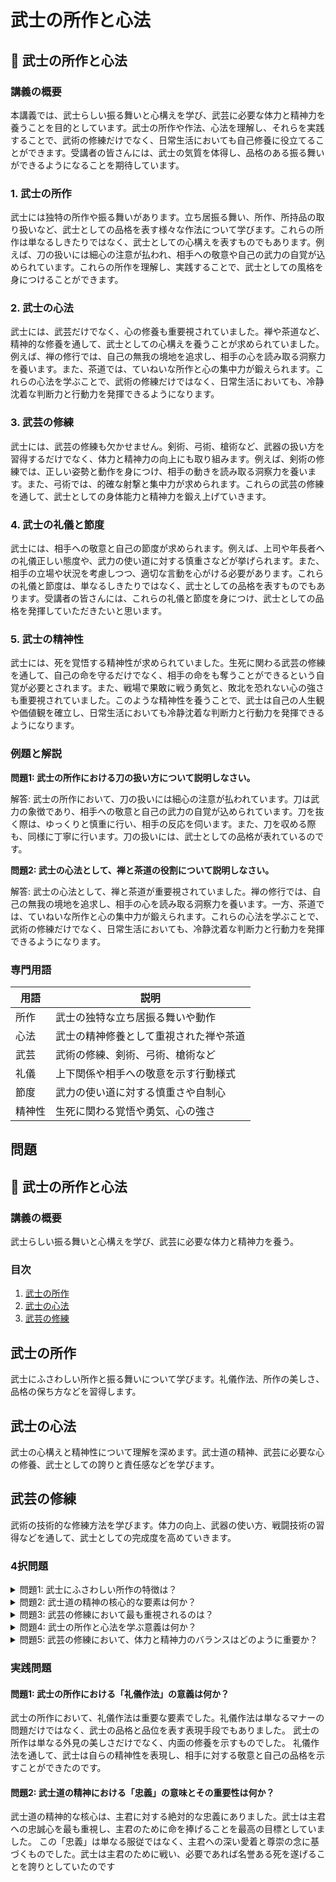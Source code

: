 # 武士の所作と心法

## 📝 武士の所作と心法

<a id="introduction"></a>
### 講義の概要

本講義では、武士らしい振る舞いと心構えを学び、武芸に必要な体力と精神力を養うことを目的としています。武士の所作や作法、心法を理解し、それらを実践することで、武術の修練だけでなく、日常生活においても自己修養に役立てることができます。受講者の皆さんには、武士の気質を体得し、品格のある振る舞いができるようになることを期待しています。

<a id="topic1"></a>
### 1. 武士の所作

武士には独特の所作や振る舞いがあります。立ち居振る舞い、所作、所持品の取り扱いなど、武士としての品格を表す様々な作法について学びます。これらの所作は単なるしきたりではなく、武士としての心構えを表すものでもあります。例えば、刀の扱いには細心の注意が払われ、相手への敬意や自己の武力の自覚が込められています。これらの所作を理解し、実践することで、武士としての風格を身につけることができます。

<a id="topic2"></a>
### 2. 武士の心法

武士には、武芸だけでなく、心の修養も重要視されていました。禅や茶道など、精神的な修養を通して、武士としての心構えを養うことが求められていました。例えば、禅の修行では、自己の無我の境地を追求し、相手の心を読み取る洞察力を養います。また、茶道では、ていねいな所作と心の集中力が鍛えられます。これらの心法を学ぶことで、武術の修練だけではなく、日常生活においても、冷静沈着な判断力と行動力を発揮できるようになります。

<a id="topic3"></a>
### 3. 武芸の修練

武士には、武芸の修練も欠かせません。剣術、弓術、槍術など、武器の扱い方を習得するだけでなく、体力と精神力の向上にも取り組みます。例えば、剣術の修練では、正しい姿勢と動作を身につけ、相手の動きを読み取る洞察力を養います。また、弓術では、的確な射撃と集中力が求められます。これらの武芸の修練を通して、武士としての身体能力と精神力を鍛え上げていきます。

<a id="topic4"></a>
### 4. 武士の礼儀と節度

武士には、相手への敬意と自己の節度が求められます。例えば、上司や年長者への礼儀正しい態度や、武力の使い道に対する慎重さなどが挙げられます。また、相手の立場や状況を考慮しつつ、適切な言動を心がける必要があります。これらの礼儀と節度は、単なるしきたりではなく、武士としての品格を表すものでもあります。受講者の皆さんには、これらの礼儀と節度を身につけ、武士としての品格を発揮していただきたいと思います。

<a id="topic5"></a>
### 5. 武士の精神性

武士には、死を覚悟する精神性が求められていました。生死に関わる武芸の修練を通して、自己の命を守るだけでなく、相手の命をも奪うことができるという自覚が必要とされます。また、戦場で果敢に戦う勇気と、敗北を恐れない心の強さも重要視されていました。このような精神性を養うことで、武士は自己の人生観や価値観を確立し、日常生活においても冷静沈着な判断力と行動力を発揮できるようになります。

<a id="examples"></a>
### 例題と解説

**問題1: 武士の所作における刀の扱い方について説明しなさい。**

解答: 
武士の所作において、刀の扱いには細心の注意が払われています。刀は武力の象徴であり、相手への敬意と自己の武力の自覚が込められています。刀を抜く際は、ゆっくりと慎重に行い、相手の反応を伺います。また、刀を収める際も、同様に丁寧に行います。刀の扱いには、武士としての品格が表れているのです。

**問題2: 武士の心法として、禅と茶道の役割について説明しなさい。**

解答:
武士の心法として、禅と茶道が重要視されていました。禅の修行では、自己の無我の境地を追求し、相手の心を読み取る洞察力を養います。一方、茶道では、ていねいな所作と心の集中力が鍛えられます。これらの心法を学ぶことで、武術の修練だけでなく、日常生活においても、冷静沈着な判断力と行動力を発揮できるようになります。

<a id="terminology"></a>
### 専門用語

| 用語 | 説明 |
| --- | --- |
| 所作 | 武士の独特な立ち居振る舞いや動作 |
| 心法 | 武士の精神修養として重視された禅や茶道 |
| 武芸 | 武術の修練、剣術、弓術、槍術など |
| 礼儀 | 上下関係や相手への敬意を示す行動様式 |
| 節度 | 武力の使い道に対する慎重さや自制心 |
| 精神性 | 生死に関わる覚悟や勇気、心の強さ |

## 問題

## 📝 武士の所作と心法

<a id="introduction"></a>
### 講義の概要
武士らしい振る舞いと心構えを学び、武芸に必要な体力と精神力を養う。

### 目次
1. [武士の所作](#manners)
2. [武士の心法](#mentality)
3. [武芸の修練](#training)

<a id="manners"></a>
## 武士の所作
武士にふさわしい所作と振る舞いについて学びます。礼儀作法、所作の美しさ、品格の保ち方などを習得します。

<a id="mentality"></a>
## 武士の心法
武士の心構えと精神性について理解を深めます。武士道の精神、武芸に必要な心の修養、武士としての誇りと責任感などを学びます。

<a id="training"></a>
## 武芸の修練
武術の技術的な修練方法を学びます。体力の向上、武器の使い方、戦闘技術の習得などを通して、武士としての完成度を高めていきます。

### 4択問題

<details>
<summary>問題1: 武士にふさわしい所作の特徴は？</summary>

- a. 大胆不敵で威圧的な振る舞い
- b. 気取った上品さと繊細な所作
- c. 無表情で無関心な態度
- d. 自由奔放で個性的な所作

<details>
<summary>回答と解説</summary>

回答: b. 気取った上品さと繊細な所作

武士の所作は、品格と品位を保ちつつ、礼儀作法に基づいた繊細で上品な振る舞いが特徴です。「武士の美学」として重視された所作の美しさは、武士の心の修養を表すものでした。
</details>
</details>

<details>
<summary>問題2: 武士道の精神の核心的な要素は何か？</summary>

- a. 富と名誉を追求すること
- b. 無欲と自由な生き方
- c. 忠義と勇気、そして死への覚悟
- d. 権力と支配を追求すること

<details>
<summary>回答と解説</summary>

回答: c. 忠義と勇気、そして死への覚悟

武士道の精神の核心は、「忠義と勇気」そして「死への覚悟」にあります。武士は主君に対する絶対的な忠誠心を持ち、危険を恐れずに戦う勇気が求められました。さらに、名誉ある死を遂げることが武士の最高の目標とされていました。
</details>
</details>

<details>
<summary>問題3: 武芸の修練において最も重視されるのは？</summary>

- a. 武器の扱いの技術
- b. 強靭な体力
- c. 武術の奥義の習得
- d. 武術に対する情熱と意欲

<details>
<summary>回答と解説</summary>

回答: d. 武術に対する情熱と意欲

武芸の修練において最も重視されるのは、武術に対する情熱と意欲です。武士は生涯をかけて武芸の修練に励み、技術の追求と心の修養を続けました。強靭な体力、武器の扱いの技術、奥義の習得も大切ですが、それらを支える根源は、武術への情熱と絶え間ない向上心でした。
</details>
</details>

<details>
<summary>問題4: 武士の所作と心法を学ぶ意義は何か？</summary>

- a. 威圧的な態度で相手を圧倒するため
- b. 上流階級の文化を習得するため
- c. 武芸の修練に役立てるため
- d. 自己の品格と品位を高めるため

<details>
<summary>回答と解説</summary>

回答: d. 自己の品格と品位を高めるため

武士の所作と心法を学ぶ本来の意義は、自己の品格と品位を高めることにあります。武士は礼儀作法や精神性の修養を通して、内面的な成長を遂げ、武士としての品格を高めていきました。威圧的な態度や上流階級の文化の習得ではなく、自己の完成を目指すことが重要でした。
</details>
</details>

<details>
<summary>問題5: 武芸の修練において、体力と精神力のバランスはどのように重要か？</summary>

- a. 体力が優れていれば精神力は二の次
- b. 精神力のみで体力は必要ない
- c. 体力と精神力はともに重要で、バランスが必要
- d. 武芸には体力も精神力も不要

<details>
<summary>回答と解説</summary>

回答: c. 体力と精神力はともに重要で、バランスが必要

武芸の修練において、強靭な体力と鍛え抜かれた精神力のバランスが重要です。武術の技術を習得するには体力が必要不可欠ですが、同時に武士としての心の修養も欠かせません。体力と精神力がともに備わって初めて、武士としての完成度が高まるのです。
</details>
</details>

### 実践問題

<a id="practice1"></a>
#### 問題1: 武士の所作における「礼儀作法」の意義は何か？

武士の所作において、礼儀作法は重要な要素でした。礼儀作法は単なるマナーの問題だけではなく、武士の品格と品位を表す表現手段でもありました。
武士の所作は単なる外見の美しさだけでなく、内面の修養を示すものでした。
礼儀作法を通して、武士は自らの精神性を表現し、相手に対する敬意と自己の品格を示すことができたのです。

#### 問題2: 武士道の精神における「忠義」の意味とその重要性は何か？

武士道の精神的な核心は、主君に対する絶対的な忠義にありました。武士は主君への忠誠心を最も重視し、主君のために命を捧げることを最高の目標としていました。
この「忠義」は単なる服従ではなく、主君への深い愛着と尊崇の念に基づくものでした。武士は主君のために戦い、必要であれば名誉ある死を遂げることを誇りとしていたのです
